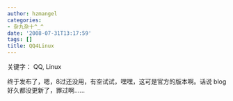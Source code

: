 ```yaml
---
author: hzmangel
categories:
- 杂九杂十^_^
date: '2008-07-31T13:17:59'
tags: []
title: QQ4Linux
---
```

关键字： QQ, Linux

终于发布了，嗯，8过还没用，有空试试，嘿嘿，这可是官方的版本啊。话说 blog 好久都没更新了，罪过啊......